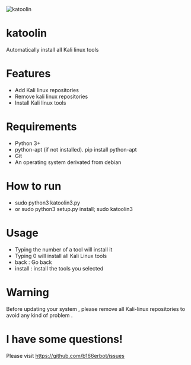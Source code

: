 ![katoolin](https://raw.githubusercontent.com/b166erbot/katoolin/master/preview/preview.jpg)
# katoolin
Automatically install all Kali linux tools

# Features
- Add Kali linux repositories
- Remove kali linux repositories
- Install Kali linux tools

# Requirements
- Python 3+
- python-apt (if not installed). pip install python-apt
- Git
- An operating system derivated from debian

# How to run
- sudo python3 katoolin3.py
- or sudo python3 setup.py install; sudo katoolin3

# Usage
- Typing the number of a tool will install it
- Typing 0 will install all Kali Linux tools
- back : Go back
- install : install the tools you selected

# Warning
Before updating your system , please remove all Kali-linux repositories to avoid any kind of problem .

# I have some questions!

Please visit https://github.com/b166erbot/issues
